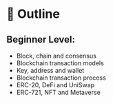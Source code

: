 # 📑 Outline

## Beginner Level:

* Block, chain and consensus
* Blockchain transaction models
* Key, address and wallet
* Blockchain transaction process
* ERC-20, DeFi and UniSwap
* ERC-721, NFT and Metaverse
